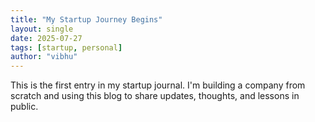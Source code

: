 ```yaml
---
title: "My Startup Journey Begins"
layout: single
date: 2025-07-27
tags: [startup, personal]
author: "vibhu"
---
```


This is the first entry in my startup journal. I'm building a company from scratch and using this blog to share updates, thoughts, and lessons in public.
